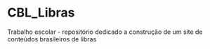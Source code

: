 # CBL_Libras
 Trabalho escolar - repositório dedicado a construção de um site de conteúdos brasileiros de libras
